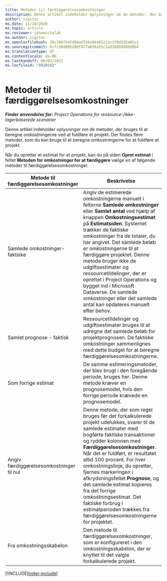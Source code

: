 ```yaml
---
title: Metoder til færdiggørelsesomkostninger
description: Denne artikel indeholder oplysninger om de metoder, der bruges til at beregne omkostningerne ved at fuldføre et projekt.
author: sigitac
ms.date: 11/16/2020
ms.topic: article
ms.reviewer: johnmichalak
ms.author: sigitac
ms.openlocfilehash: 39c10673afd04ad7d4a94a01211c2f9d335a02c2
ms.sourcegitcommit: 6cfc50d89528df977a8f6a55c1ad39d99800d9b4
ms.translationtype: HT
ms.contentlocale: da-DK
ms.lasthandoff: 06/03/2022
ms.locfileid: "8920283"
---
```

# <a name="cost-to-complete-methods"></a>Metoder til færdiggørelsesomkostninger

_**Finder anvendelse for:** Project Operations for ressource-/ikke-lagerbaserede scenarier_

Denne artikel indeholder oplysninger om de metoder, der bruges til at beregne omkostningerne ved at fuldføre et projekt. Der findes flere metoder, som du kan bruge til at beregne omkostningerne for at fuldføre et projekt. 

Når du opretter et estimat for et projekt, kan du på siden **Opret estimat** i feltet **Metoden for omkostninger for at færdiggøre** vælge en af følgende metoder til færdiggørelsesomkostninger.

| Metode til færdiggørelsesomkostninger    | Beskrivelse                                                                                                                                                                                                                                                                                                                                                                                                                                                                                        |
|------------------------------|----------------------------------------------------------------------------------------------------------------------------------------------------------------------------------------------------------------------------------------------------------------------------------------------------------------------------------------------------------------------------------------------------------------------------------------------------------------------------------------------------|
| Samlede omkostninger-faktiske            | Angiv de estimerede omkostningerne manuelt i felterne **Samlede omkostninger** eller **Samlet antal** ved hjælp af knappen **Omkostningsestimat** på **Estimatsiden**. Systemet trækker de faktiske omkostninger fra de totaler, du har angivet. Det samlede beløb er omkostningerne til at færdiggøre projektet. Denne metode bruger ikke de udgiftsestimater og ressourcetildelinger, der er oprettet i Project Operations og bygget ind i Microsoft Dataverse. De samlede omkostninger eller det samlede antal kan opdateres manuelt efter behov.  |
| Samlet prognose - faktisk        | Ressourcetildelinger og udgiftsestimater bruges til at udregne det samlede beløb for projektprognosen. De faktiske omkostninger sammenlignes med dette budget for at beregne færdiggørelsesomkostningerne.                                                                                                                                                                                                                                                                          |
| Som forrige estimat         | De samme estimeringsmetoder, der blev brugt i den foregående periode, bruges her. Denne metode kræver en prognosemodel, hvis den forrige periode krævede en prognosemodel.                                                                                                                                                                                                                                                                                                                           |
| Angiv færdiggørelsesomkostninger til nul | Denne metode, der som regel bruges før det forkalkulerede projekt udelukkes, svarer til de samlede estimater med bogførte faktiske transaktioner og rydder kolonnen med **Færdiggørelsesomkostninger**. Når det er fuldført, er resultatet altid 100 procent. For hver omkostningslinje, du opretter, fjernes markeringen i afkrydsningsfeltet **Prognose**, og det samlede estimat kopieres fra det forrige omkostningsestimat. Det faktiske forbrug i estimatperioden trækkes fra færdiggørelsesomkostningerne for projektet.              |
| Fra omkostningsskabelon           | Den metode til færdiggørelsesomkostninger, som er konfigureret i den omkostningsskabelon, der er knyttet til det valgte forkalkulerede projekt.                                                                                                                                                                                                                                                                                                                                                                          |


[!INCLUDE[footer-include](../includes/footer-banner.md)]
